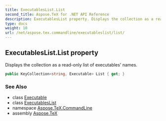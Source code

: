 ```yaml
---
title: ExecutablesList.List
second_title: Aspose.TeX for .NET API Reference
description: ExecutablesList property. Displays the collection as a readonly list of executables names
type: docs
weight: 10
url: /net/aspose.tex.commandline/executableslist/list/
---
```

## ExecutablesList.List property

Displays the collection as a read-only list of executables' names.

```csharp
public KeyCollection<string, Executable> List { get; }
```

### See Also

* class [Executable](../../executable/)
* class [ExecutablesList](../)
* namespace [Aspose.TeX.CommandLine](../../executableslist/)
* assembly [Aspose.TeX](../../../)


